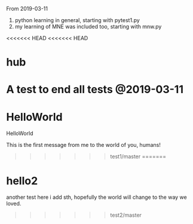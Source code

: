 
From 2019-03-11
1) python learning in general, starting with pytest1.py
2) my learning of MNE was included too, starting with mnw.py

<<<<<<< HEAD
<<<<<<< HEAD
# hub
A test to end all tests @2019-03-11
=======
# HelloWorld
HelloWorld

This is the first message from me to the world of you, humans!
>>>>>>> test1/master
=======
# hello2
another test
here i add sth, hopefully the world will change to the way we loved.
>>>>>>> test2/master

